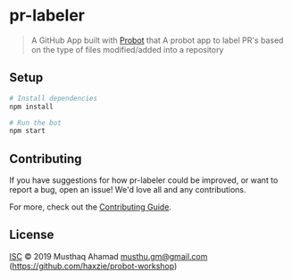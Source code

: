# pr-labeler

> A GitHub App built with [Probot](https://github.com/probot/probot) that A probot app to label PR&#x27;s based on the type of files modified/added into a repository

## Setup

```sh
# Install dependencies
npm install

# Run the bot
npm start
```

## Contributing

If you have suggestions for how pr-labeler could be improved, or want to report a bug, open an issue! We'd love all and any contributions.

For more, check out the [Contributing Guide](CONTRIBUTING.md).

## License

[ISC](LICENSE) © 2019 Musthaq Ahamad <musthu.gm@gmail.com> (https://github.com/haxzie/probot-workshop)
